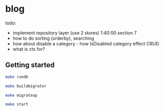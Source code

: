 # blog

todo:
- implement repository layer (use 2 stores) 1:40:00 section 7
- how to do sorting (orderby), searching
- how about disable a category - how IsDisabled category effect CRUD
- what is ctx for?

## Getting started
```bash
make rundb
```

```bash
make buildmigrator
```

```bash
make migrateup
```

```bash
make start
```

